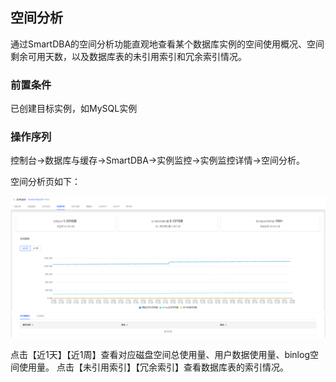 ## 空间分析
通过SmartDBA的空间分析功能直观地查看某个数据库实例的空间使用概况、空间剩余可用天数，以及数据库表的未引用索引和冗余索引情况。

### 前置条件
已创建目标实例，如MySQL实例

### 操作序列
控制台->数据库与缓存->SmartDBA->实例监控->实例监控详情->空间分析。

空间分析页如下：

![](../../image/SmartDBA/space_analysis1.png)
![](../../image/SmartDBA/space_analysis2.png)
  
点击【近1天】【近1周】查看对应磁盘空间总使用量、用户数据使用量、binlog空间使用量。
点击【未引用索引】【冗余索引】查看数据库表的索引情况。
